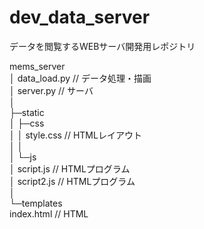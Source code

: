 # dev_data_server
データを閲覧するWEBサーバ開発用レポジトリ  
  
mems_server  
│  data_load.py		     // データ処理・描画  
│  server.py			     // サーバ  
│  
├─static  
│  ├─css  
│  │     style.css		 // HTMLレイアウト  
│  │  
│  └─js  
│        script.js	 // HTMLプログラム  
│        script2.js	 // HTMLプログラム  
│  
└─templates  
         index.html		 // HTML  
